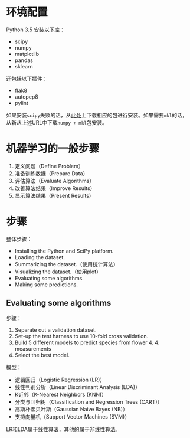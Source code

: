 # 环境配置
Python 3.5
安装以下库：
- scipy
- numpy
- matplotlib
- pandas
- sklearn

还包括以下插件：
- flak8
- autopep8
- pylint

如果安装`scipy`失败的话，从[此处](http://www.lfd.uci.edu/~gohlke/pythonlibs/#scipy)上下载相应的包进行安装。如果需要`mkl`的话，从新从上述URL中下载`numpy + mkl`包安装。

# 机器学习的一般步骤
1. 定义问题（Define Problem）
2. 准备训练数据（Prepare Data）
3. 评估算法（Evaluate Algorithms）
4. 改善算法结果（Improve Results）
5. 显示算法结果（Present Results）


# 步骤
整体步骤：
- Installing the Python and SciPy platform.
- Loading the dataset.
- Summarizing the dataset.（使用统计算法）
- Visualizing the dataset.（使用plot）
- Evaluating some algorithms.
- Making some predictions.

## Evaluating some algorithms
步骤：
1. Separate out a validation dataset.
2. Set-up the test harness to use 10-fold cross validation.
3. Build 5 different models to predict species from flower 4. 4. measurements
5. Select the best model.

模型：
 - 逻辑回归（Logistic Regression (LR)）
 - 线性判别分析（Linear Discriminant Analysis (LDA)）
 - K近邻（K-Nearest Neighbors (KNN)）
 - 分类与回归树（Classification and Regression Trees (CART)）
 - 高斯朴素贝叶斯（Gaussian Naive Bayes (NB)）
 - 支持向量机（Support Vector Machines (SVM)）

 LR和LDA属于线性算法，其他的属于非线性算法。